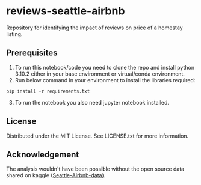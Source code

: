 # reviews-seattle-airbnb
Repository for identifying the impact of reviews on price of a homestay listing.
## Prerequisites
1. To run this notebook/code you need to clone the repo and install python 3.10.2 either in your base environment or virtual/conda environment.
2. Run below command in your environment to install the libraries required:

```
pip install -r requirements.txt
```
3. To run the notebook you also need jupyter notebook installed.
## License
Distributed under the MIT License. See LICENSE.txt for more information.
## Acknowledgement
The analysis wouldn't have been possible without the open source data shared on kaggle ([Seattle-Airbnb-data](https://www.kaggle.com/datasets/airbnb/seattle)).
